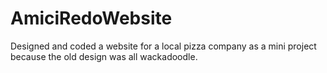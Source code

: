 AmiciRedoWebsite
================

Designed and coded a website for a local pizza company as a mini project because the old design was all wackadoodle.
